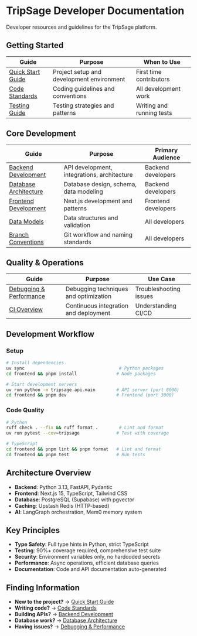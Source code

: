 # TripSage Developer Documentation

Developer resources and guidelines for the TripSage platform.

## Getting Started

| Guide | Purpose | When to Use |
|-------|---------|-------------|
| [Quick Start Guide](quick-start-guide.md) | Project setup and development environment | First time contributors |
| [Code Standards](code-standards.md) | Coding guidelines and conventions | All development work |
| [Testing Guide](testing-guide.md) | Testing strategies and patterns | Writing and running tests |

## Core Development

| Guide | Purpose | Primary Audience |
|-------|---------|------------------|
| [Backend Development](backend-development.md) | API development, integrations, architecture | Backend developers |
| [Database Architecture](database-architecture.md) | Database design, schema, data modeling | Backend developers |
| [Frontend Development](frontend-development.md) | Next.js development and patterns | Frontend developers |
| [Data Models](data-models.md) | Data structures and validation | All developers |
| [Branch Conventions](branch-conventions.md) | Git workflow and naming standards | All developers |

## Quality & Operations

| Guide | Purpose | Use Case |
|-------|---------|----------|
| [Debugging & Performance](debugging-performance.md) | Debugging techniques and optimization | Troubleshooting issues |
| [CI Overview](ci-overview.md) | Continuous integration and deployment | Understanding CI/CD |

## Development Workflow

### Setup

```bash
# Install dependencies
uv sync                                    # Python packages
cd frontend && pnpm install               # Node packages

# Start development servers
uv run python -m tripsage.api.main        # API server (port 8000)
cd frontend && pnpm dev                   # Frontend (port 3000)
```

### Code Quality

```bash
# Python
ruff check . --fix && ruff format .        # Lint and format
uv run pytest --cov=tripsage              # Test with coverage

# TypeScript
cd frontend && pnpm lint && pnpm format   # Lint and format
cd frontend && pnpm test                  # Run tests
```

## Architecture Overview

- **Backend**: Python 3.13, FastAPI, Pydantic
- **Frontend**: Next.js 15, TypeScript, Tailwind CSS
- **Database**: PostgreSQL (Supabase) with pgvector
- **Caching**: Upstash Redis (HTTP-based)
- **AI**: LangGraph orchestration, Mem0 memory system

## Key Principles

- **Type Safety**: Full type hints in Python, strict TypeScript
- **Testing**: 90%+ coverage required, comprehensive test suite
- **Security**: Environment variables only, no hardcoded secrets
- **Performance**: Async operations, efficient database queries
- **Documentation**: Code and API documentation auto-generated

## Finding Information

- **New to the project?** → [Quick Start Guide](quick-start-guide.md)
- **Writing code?** → [Code Standards](code-standards.md)
- **Building APIs?** → [Backend Development](backend-development.md)
- **Database work?** → [Database Architecture](database-architecture.md)
- **Having issues?** → [Debugging & Performance](debugging-performance.md)
